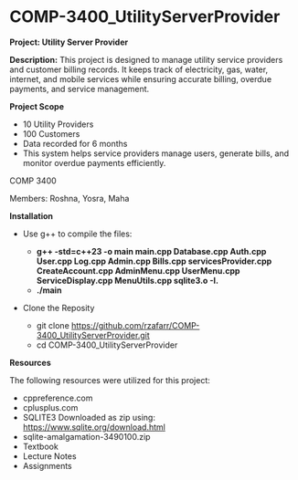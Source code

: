 # COMP-3400_UtilityServerProvider

**Project: Utility Server Provider**

**Description:** This project is designed to manage utility service providers and customer billing records. It keeps track of electricity, gas, water, internet, and mobile services while ensuring accurate billing, overdue payments, and service management.


**Project Scope**

- 10 Utility Providers
- 100 Customers
- Data recorded for 6 months
- This system helps service providers manage users, generate bills, and monitor overdue payments efficiently.

COMP 3400

Members: Roshna, Yosra, Maha

**Installation**

- Use g++ to compile the files:
  - **g++ -std=c++23 -o main main.cpp Database.cpp Auth.cpp User.cpp Log.cpp Admin.cpp Bills.cpp servicesProvider.cpp CreateAccount.cpp AdminMenu.cpp UserMenu.cpp ServiceDisplay.cpp MenuUtils.cpp sqlite3.o -I.**
  - **./main**

- Clone the Reposity
   - git clone https://github.com/rzafarr/COMP-3400_UtilityServerProvider.git
   - cd COMP-3400_UtilityServerProvider

**Resources**

 The following resources were utilized for this project:
 -  cppreference.com
 -  cplusplus.com
 -  SQLITE3 Downloaded as zip using: https://www.sqlite.org/download.html
 -    sqlite-amalgamation-3490100.zip
 -  Textbook
 -  Lecture Notes
 -  Assignments 
